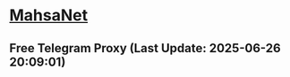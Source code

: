 
# [MahsaNet](https://t.me/mahsa_net)
## Free Telegram Proxy (Last Update: 2025-06-26 20:09:01)

    